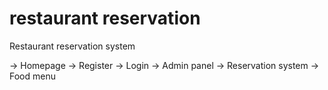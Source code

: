 # restaurant reservation
Restaurant reservation system

-> Homepage
-> Register
-> Login
-> Admin panel
-> Reservation system
-> Food menu

